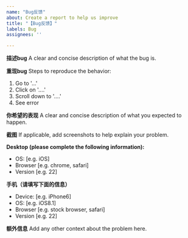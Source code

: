 ```yaml
---
name: "Bug反馈"
about: Create a report to help us improve
title: "【Bug反馈】"
labels: Bug
assignees: ''

---
```


**描述bug**
A clear and concise description of what the bug is.

**重现bug**
Steps to reproduce the behavior:
1. Go to '...'
2. Click on '....'
3. Scroll down to '....'
4. See error

**你希望的表现**
A clear and concise description of what you expected to happen.

**截图**
If applicable, add screenshots to help explain your problem.

**Desktop (please complete the following information):**
 - OS: [e.g. iOS]
 - Browser [e.g. chrome, safari]
 - Version [e.g. 22]

**手机（请填写下面的信息）**
 - Device: [e.g. iPhone6]
 - OS: [e.g. iOS8.1]
 - Browser [e.g. stock browser, safari]
 - Version [e.g. 22]

**额外信息**
Add any other context about the problem here.
